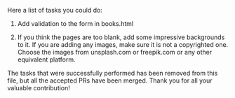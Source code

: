 Here a list of tasks you could do:

1. Add validation to the form in books.html

2. If you think the pages are too blank, add some impressive backgrounds to it. If you are adding any images, make sure it is not a copyrighted one. Choose the images from unsplash.com or freepik.com or any other equivalent platform.


The tasks that were successfully performed has been removed from this file, but all the accepted PRs have been merged.
Thank you for all your valuable contribution!
